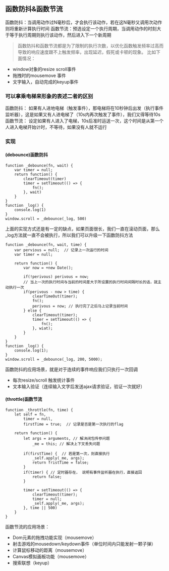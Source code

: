 ## 函数防抖&函数节流
函数防抖：当调用动作过N毫秒后，才会执行该动作，若在这N毫秒又调用次动作则将重新计算执行时间
函数节流：预选设定一个执行周期，当调用动作的时刻大于等于执行周期则执行该动作，然后进入下一个新周期
> 函数防抖和函数节流都是为了限制的执行次数，以优化函数触发频率过高而导致的响应速度跟不上触发频率，出现延迟，假死或卡顿的现象。
比如下面情况：
* window对象的resize scroll事件
* 拖拽时的mousemove 事件
* 文字输入，自动完成的keyup事件

### 可以拿乘电梯来形象的表述二者的区别
函数防抖： 如果有人进地电梯（触发事件），那电梯将在10秒钟后出发（执行事件监听器），这是如果又有人进电梯了（10s内再次触发了事件），我们又得等待10s
函数节流： 设定如果有人进入了电梯，10s后准时运送一次，这个时间是从第一个人进入电梯开始计时，不等待，如果没有人就不运行
### 实现
#### (debounce)函数防抖
```
function _debounce(fn, wait) {
    var timer = null;
    return function() {
        clearTimeout(timer)
        timer = setTimeout(() => {
            fn();
        }, wait)
    }
}
function _log() {
    console.log(1)
}
window.scroll = _debounce(_log, 500)
```
上面的实现方式还是有一定的缺点，如果页面很长，我们一直在滚动页面，那么_log方法就一直不会被执行，所以我们可以升级一下函数防抖方法
```
function _debounce(fn, wait, time) {
    var pervious = null;  // 记录上一次运行的时间
    var timer = null;

    return function() {
        var now = +new Date();

        if(!perivous) perivous = now;
        // 当上一次的执行时间与当前的时间差大于所设置的执行时间间隔时长的话，就主动执行一次
        if(perivous - now > time) {
            clearTimeOut(timer);
            fn();
            perivous = now; // 执行完了之后马上记录当前时间
        } else {
            clearTimeout(timer);
            timer = setTimeout(() => {
                fn();
            }, wiat);
        }
    }
}
function _log() {
    console.log(1);
}
window.scroll = _debounce(_log, 200, 5000);
```
函数防抖的应用场景，就是对于连续的事件响应我们只执行一次回调
* 每次resize/scroll 触发统计事件
* 文本输入验证（连续输入文字后发送ajax请求验证，验证一次就好）

#### (throttle)函数节流
```
function _throttle(fn, time) {
    let self = fn,
        timer = null,
        firstTime = true;  // 记录是否是第一次执行的flag

    return function() {
        let args = arguments, // 解决闭包传参问题
            _me = this; // 解决上下文丢失问题

        if(firstTime) {  // 若是第一次，则直接执行
            _self.apply(_me, args);
            return fristTime = false;
        }
        if(timer) { // 定时器存在， 说明有事件监听器在执行，直接返回
            return false;
        }

        timer = setTimeout(() => {
            clearTimeout(timer);
            timer = null;
            _self.apply(_me, args);
        }, time || 500)
    }
}
```
函数节流的应用场景：
* Dom元素的拖拽功能实现（mousemove）
* 射击游戏的mousedown/keydown事件（单位时间内只能发射一颗子弹）
* 计算鼠标移动的距离（mousemove）
* Canvas模拟画板功能（mousemove）
* 搜索联想（keyup）